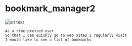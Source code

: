 # bookmark_manager2


![alt text](https://raw.githubusercontent.com/makersacademy/course/master/bookmark_manager/images/bookmark_manager_1.png?token=ALXDTEYASAP236ZTLRBIFDK5FWPBE)

```
As a time-pressed user
So that I can quickly go to web sites I regularly visit
I would like to see a list of bookmarks
```

